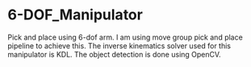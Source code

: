 # 6-DOF_Manipulator
Pick and place using 6-dof arm. I am using move group pick and place pipeline to achieve this.  The inverse kinematics solver used for this manipulator is KDL. The object detection is done using OpenCV.
